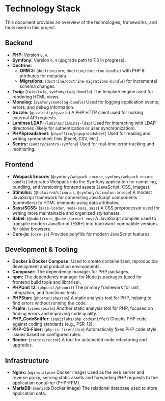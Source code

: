 # Technology Stack

This document provides an overview of the technologies, frameworks, and tools used in this project.

## Backend

*   **PHP:** Version `8.4`.
*   **Symfony:** Version `6.4` (upgrade path to 7.3 in progress).
*   **Doctrine:**
    *   **ORM 3:** (`doctrine/orm`, `doctrine/doctrine-bundle`) with PHP 8 attributes for metadata.
    *   **Migrations:** (`doctrine/doctrine-migrations-bundle`) for incremental schema changes.
*   **Twig:** (`twig/twig`, `symfony/twig-bundle`) The template engine used for rendering HTML views.
*   **Monolog:** (`symfony/monolog-bundle`) Used for logging application events, errors, and debug information.
*   **Guzzle:** (`guzzlehttp/guzzle`) A PHP HTTP client used for making external API requests.
*   **Laminas LDAP:** (`laminas/laminas-ldap`) Used for interacting with LDAP directories (likely for authentication or user synchronization).
*   **PHPSpreadsheet:** (`phpoffice/phpspreadsheet`) Used for reading and writing spreadsheet files (Excel, CSV, etc.).
*   **Sentry:** (`sentry/sentry-symfony`) Used for real-time error tracking and monitoring.

## Frontend

*   **Webpack Encore:** (`@symfony/webpack-encore`, `symfony/webpack-encore-bundle`) Integrates Webpack into the Symfony application for compiling, bundling, and versioning frontend assets (JavaScript, CSS, images).
*   **Stimulus:** (`@hotwired/stimulus`, `@symfony/stimulus-bridge`) A modest JavaScript framework for connecting JavaScript components (controllers) to HTML elements using data attributes.
*   **Sass/SCSS:** (`sass-loader`, `node-sass`, `sass`) A CSS preprocessor used for writing more maintainable and organized stylesheets.
*   **Babel:** (`@babel/core`, `@babel/preset-env`) A JavaScript compiler used to transpile modern JavaScript (ES6+) into backward-compatible versions for older browsers.
*   **Core-js:** (`core-js`) Provides polyfills for modern JavaScript features.

## Development & Tooling

*   **Docker & Docker Compose:** Used to create containerized, reproducible development and production environments.
*   **Composer:** The dependency manager for PHP packages.
*   **npm:** The dependency manager for Node.js packages (used for frontend build tools and libraries).
*   **PHPUnit 12:** (`phpunit/phpunit`) The primary framework for unit, integration, and functional tests.
*   **PHPStan:** (`phpstan/phpstan`) A static analysis tool for PHP, helping to find errors without running the code.
*   **Psalm:** (`vimeo/psalm`) Another static analysis tool for PHP, focused on finding errors and improving code quality.
*   **PHP_CodeSniffer:** (`squizlabs/php_codesniffer`) Checks PHP code against coding standards (e.g., PSR-12).
*   **PHP-CS-Fixer:** (`php-cs-fixer/shim`) Automatically fixes PHP code style issues based on configured rules.
*   **Rector:** (`rector/rector`) A tool for automated code refactoring and upgrades.

## Infrastructure

*   **Nginx:** (`nginx:alpine` Docker image) Used as the web server and reverse proxy, serving static assets and forwarding PHP requests to the application container (PHP-FPM).
*   **MariaDB:** (`mariadb` Docker image) The relational database used to store application data.
